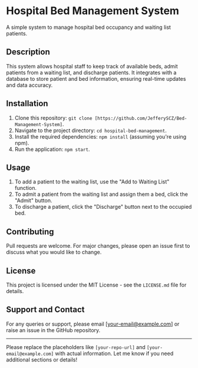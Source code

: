 # Hospital Bed Management System

A simple system to manage hospital bed occupancy and waiting list patients.

## Description

This system allows hospital staff to keep track of available beds, admit patients from a waiting list, and discharge patients. It integrates with a database to store patient and bed information, ensuring real-time updates and data accuracy.

## Installation

1. Clone this repository: `git clone [https://github.com/JefferySCZ/Bed-Management-System]`.
2. Navigate to the project directory: `cd hospital-bed-management`.
3. Install the required dependencies: `npm install` (assuming you're using npm).
4. Run the application: `npm start`.

## Usage

1. To add a patient to the waiting list, use the "Add to Waiting List" function.
2. To admit a patient from the waiting list and assign them a bed, click the "Admit" button.
3. To discharge a patient, click the "Discharge" button next to the occupied bed.

## Contributing

Pull requests are welcome. For major changes, please open an issue first to discuss what you would like to change.

## License

This project is licensed under the MIT License - see the `LICENSE.md` file for details.

## Support and Contact

For any queries or support, please email [your-email@example.com] or raise an issue in the GitHub repository.

---

Please replace the placeholders like `[your-repo-url]` and `[your-email@example.com]` with actual information. Let me know if you need additional sections or details!
